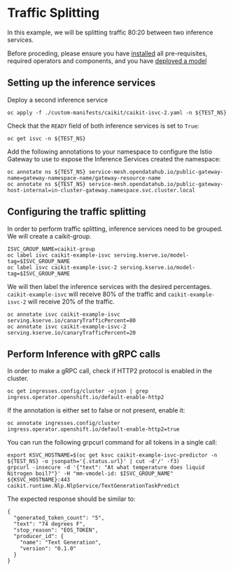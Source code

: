 # Traffic Splitting
In this example, we will be splitting traffic 80:20 between two inference services.

Before proceding, please ensure you have [installed](/docs/README.md) all pre-requisites, required operators and components, and you have [deployed a model](/docs/deploy-remove.md)
## Setting up the inference services
Deploy a second inference service 
~~~
oc apply -f ./custom-manifests/caikit/caikit-isvc-2.yaml -n ${TEST_NS}
~~~
Check that the `READY` field of both inference services is set to `True`:
~~~
oc get isvc -n ${TEST_NS}
~~~
Add the following annotations to your namespace to configure the Istio Gateway to use to expose the Inference Services created the namespace:
~~~
oc annotate ns ${TEST_NS} service-mesh.opendatahub.io/public-gateway-name=gateway-namespace-name/gateway-resource-name
oc annotate ns ${TEST_NS} service-mesh.opendatahub.io/public-gateway-host-internal=in-cluster-gateway.namespace.svc.cluster.local
~~~

## Configuring the traffic splitting
In order to perform traffic splitting, inference services need to be grouped. We will create a caikit-group.
~~~
ISVC_GROUP_NAME=caikit-group
oc label isvc caikit-example-isvc serving.kserve.io/model-tag=$ISVC_GROUP_NAME
oc label isvc caikit-example-isvc-2 serving.kserve.io/model-tag=$ISVC_GROUP_NAME
~~~
We will then label the inference services with the desired percentages. `caikit-example-isvc` will receive 80% of the traffic and `caikit-example-isvc-2` will receive 20% of the traffic.
~~~
oc annotate isvc caikit-example-isvc serving.kserve.io/canaryTrafficPercent=80
oc annotate isvc caikit-example-isvc-2 serving.kserve.io/canaryTrafficPercent=20
~~~

## Perform Inference with gRPC calls
In order to make a gRPC call, check if HTTP2 protocol is enabled in the cluster.
~~~
oc get ingresses.config/cluster -ojson | grep ingress.operator.openshift.io/default-enable-http2
~~~

If the annotation is either set to false or not present, enable it:
~~~
oc annotate ingresses.config/cluster ingress.operator.openshift.io/default-enable-http2=true
~~~

You can run the following grpcurl command for all tokens in a single call:
~~~
export KSVC_HOSTNAME=$(oc get ksvc caikit-example-isvc-predictor -n ${TEST_NS} -o jsonpath='{.status.url}' | cut -d'/' -f3)
grpcurl -insecure -d '{"text": "At what temperature does liquid Nitrogen boil?"}' -H "mm-vmodel-id: $ISVC_GROUP_NAME" ${KSVC_HOSTNAME}:443 caikit.runtime.Nlp.NlpService/TextGenerationTaskPredict
~~~
The expected response should be similar to:
~~~
{
  "generated_token_count": "5",
  "text": "74 degrees F",
  "stop_reason": "EOS_TOKEN",
  "producer_id": {
    "name": "Text Generation",
    "version": "0.1.0"
  }
}
~~~